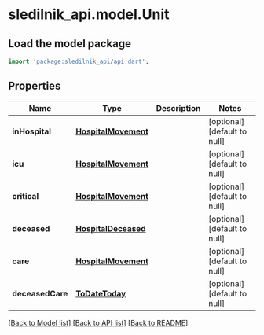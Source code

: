 # sledilnik_api.model.Unit

## Load the model package
```dart
import 'package:sledilnik_api/api.dart';
```

## Properties
Name | Type | Description | Notes
------------ | ------------- | ------------- | -------------
**inHospital** | [**HospitalMovement**](HospitalMovement.md) |  | [optional] [default to null]
**icu** | [**HospitalMovement**](HospitalMovement.md) |  | [optional] [default to null]
**critical** | [**HospitalMovement**](HospitalMovement.md) |  | [optional] [default to null]
**deceased** | [**HospitalDeceased**](HospitalDeceased.md) |  | [optional] [default to null]
**care** | [**HospitalMovement**](HospitalMovement.md) |  | [optional] [default to null]
**deceasedCare** | [**ToDateToday**](ToDateToday.md) |  | [optional] [default to null]

[[Back to Model list]](../README.md#documentation-for-models) [[Back to API list]](../README.md#documentation-for-api-endpoints) [[Back to README]](../README.md)


